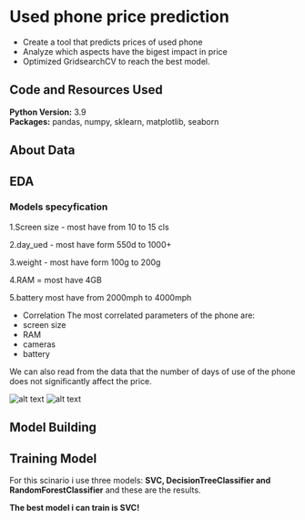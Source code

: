 # Used phone price prediction
* Create a tool that predicts prices of used phone
* Analyze which aspects have the bigest impact in price
* Optimized GridsearchCV to reach the best model.  

## Code and Resources Used 
**Python Version:** 3.9  
**Packages:** pandas, numpy, sklearn, matplotlib, seaborn

## About Data



## EDA

### Models specyfication

1.Screen size - most have from 10 to 15 cls

2.day_ued - most have form 550d to 1000+

3.weight - most have form 100g to 200g

4.RAM = most have 4GB

5.battery most have from 2000mph to 4000mph

* Correlation 
The most correlated parameters of the phone are: 
* screen size
* RAM 
* cameras
* battery

We can also read from the data that the number of days of use of the phone does not significantly affect the price.

![alt text](https://user-images.githubusercontent.com/117313800/226948623-5737a7c3-107c-4bd1-b4ff-2abfbdc19c92.png "Correlations")
![alt text](https://user-images.githubusercontent.com/117313800/226948630-de26438a-edfb-47e8-970e-173173807bac.png "Correlations")


## Model Building 


## Training Model
For this scinario i use three models: **SVC, DecisionTreeClassifier and RandomForestClassifier** and these are the results.

**The best model i can train is SVC!**
